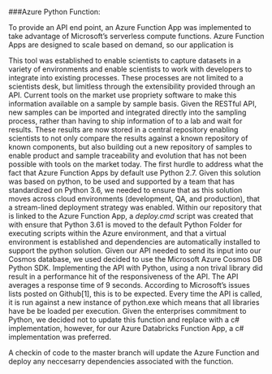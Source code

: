 ###Azure Python Function:

To provide an API end point, an Azure Function App was implemented to take advantage of Microsoft’s serverless compute functions.  Azure Function Apps are designed to scale based on demand, so our application is 

This tool was established to enable scientists to capture datasets in a variety of environments and enable scientists to work with developers to integrate into existing processes.  These processes are not limited to a scientists desk, but limitless through the extensibility provided through an API.  Current tools on the market use propriety software to make this information available on a sample by sample basis.  Given the RESTful API, new samples can be imported and integrated directly into the sampling process, rather than having to ship information of to a lab and wait for results.  These results are now stored in a central repository enabling scientists to not only compare the results against a known repository of known components, but also building out a new repository of samples to enable product and sample traceability and evolution that has not been possible with tools on the market today.
The first hurdle to address what the fact that Azure Function Apps by default use Python 2.7.  Given this solution was based on python, to be used and supported by a team that has standardized on Python 3.6, we needed to ensure that as this solution moves across cloud environments (development, QA, and production), that a stream-lined deployment strategy was enabled.  Within our repository that is linked to the Azure Function App, a *deploy.cmd* script was created that with ensure that Python 3.61 is moved to the default Python Folder for executing scripts within the Azure environment, and that a virtual environment is established and dependencies are automatically installed to support the python solution.  Given our API needed to send its input into our Cosmos database, we used decided to use the Microsoft Azure Cosmos DB Python SDK.  Implementing the API with Python, using a non trival library did result in a performance hit of the responsiveness of the API.  The API averages a response time of 9 seconds.  According to Microsoft’s issues lists posted on Github[1], this is to be expected.  Every time the API is called, it is run against a new instance of python.exe which means that all libraries have be be loaded per execution.
Given the enterprises commitment to Python, we decided not to update this function and replace with a c# implementation, however, for our Azure Databricks Function App, a c# implementation was preferred.

A checkin of code to the master branch will update the Azure Function and deploy any neccesarry dependencies associated with the function.




 
